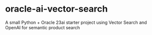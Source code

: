 # oracle-ai-vector-search
A small Python + Oracle 23ai starter project using Vector Search and OpenAI for semantic product search
